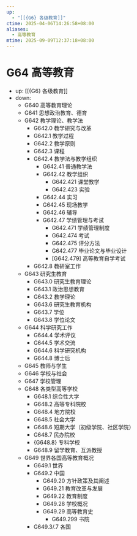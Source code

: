 ```yaml
---
up:
  - "[[{G6} 各级教育]]"
ctime: 2025-04-06T14:26:58+08:00
aliases:
  - 高等教育
mtime: 2025-09-09T12:37:18+08:00
---
```


# G64 高等教育

- up: [[{G6} 各级教育]]
- down:	
	- G640 高等教育理论
	- G641 思想政治教育、德育
	- G642 教学理论、教学法
		- G642.0 教学研究与改革
		- G642.1 教学过程
		- G642.2 教学原则
		- G642.3 课程
		- G642.4 教学法与教学组织
			- G642.41 普通教学法
			- G642.42 教学组织
				- G642.421 课堂教学
				- G642.423 实验
			- G642.44 实习
			- G642.45 现场教学
			- G642.46 辅导
			- G642.47 学绩管理与考试
				- G642.471 学绩管理制度
				- G642.474 考试
				- G642.475 评分方法
				- G642.477 毕业论文与毕业设计
				- [G642.479] 高等教育自学考试
		- G642.8 教研室工作
	- G643 研究生教育
		- G643.0 研究生教育理论
		- G643.1 政治思想教育
		- G643.2 教学理论
		- G643.6 研究生教育机构
		- G643.7 学位
		- G643.8 学位论文
	- G644 科学研究工作
		- G644.4 学术评议
		- G644.5 学术交流
		- G644.6 科学研究机构
		- G644.8 博士后
	- G645 教师与学生
	- G646 学校与社会
	- G647 学校管理
	- G648 各类型高等学校
		- G648.1 综合性大学
		- G648.2 高等专科院校
		- G648.4 地方院校
		- G648.5 社会大学
		- G648.6 短期大学（初级学院、社区学院）
		- G648.7 民办院校
		- {G648.8} 专科学校
		- G648.9 留学教育、互派教授
	- G649 世界各国高等教育概况
		- G649.1 世界
		- G649.2 中国
			- G649.20 方针政策及其阐述
			- G649.21 教育改革与发展
			- G649.22 教育制度
			- G649.28 学校概况
			- G649.29 高等教育史
				- G649.299 书院
		- G649.3/.7 各国
	
